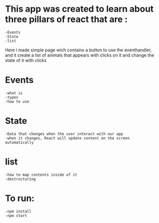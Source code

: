 # This app was created to learn about three pillars of react that are :
    -Events
    -State
    -list

Here i made simple page wich contains a button to use the eventhandler, and it create a list of animals that appears with clicks on it and change the state of it with clicks

# Events

    -what is
    -types
    -how to use

# State

    -Data that changes when the user interact with our app 
    -when it changes, React will update content on the screen automatically 

# list

    -how to map contents inside of it
    -destructuring 

# To run:
    -npm install
    -npm start